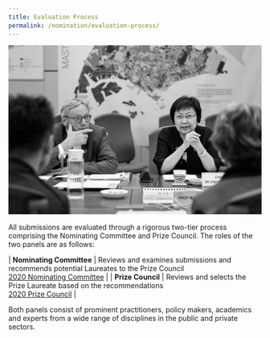 ```yaml
---
title: Evaluation Process
permalink: /nomination/evaluation-process/
---
```


![Evaluation Process](/images/evaluation-process.jpg/)

All submissions are evaluated through a rigorous two-tier process comprising the Nominating Committee and Prize Council. The roles of the two panels are as follows: 

| **Nominating Committee** | Reviews and examines submissions and recommends potential Laureates to the Prize Council<br>[2020 Nominating Committee](/about/prize-jury/nominating-committee/) | 
| **Prize Council** | Reviews and selects the Prize Laureate based on the recommendations<br>[2020 Prize Council](/about/prize-jury/prize-council/) |

Both panels consist of prominent practitioners, policy makers, academics and experts from a wide range of disciplines in the public and private sectors.
